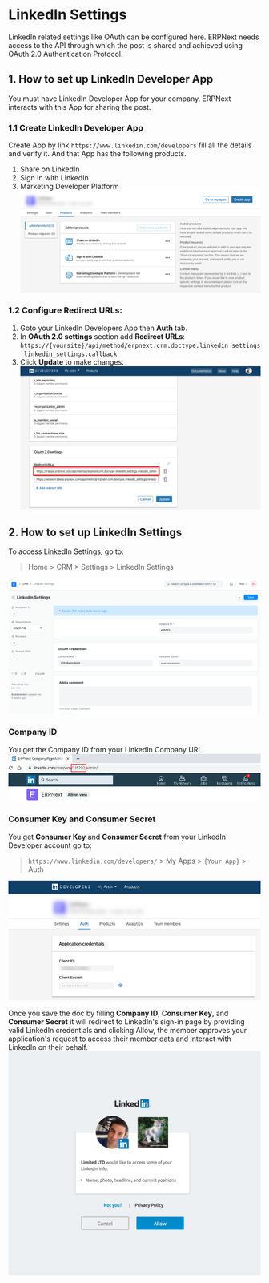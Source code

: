 
# LinkedIn Settings


LinkedIn related settings like OAuth can be configured here. ERPNext needs access to the API through which the post is shared and achieved using OAuth 2.0 Authentication Protocol.


## 1. How to set up LinkedIn Developer App


You must have LinkedIn Developer App for your company. ERPNext interacts with this App for sharing the post.


### 1.1 Create LinkedIn Developer App


Create App by link `https://www.linkedin.com/developers` fill all the details and verify it. And that App has the following products.


1. Share on LinkedIn
2. Sign In with LinkedIn
3. Marketing Developer Platform
![LinkedIn Developer App Product](/files/linkedin-dev-products.png)


### 1.2 Configure Redirect URLs:


1. Goto your LinkedIn Developers App then **Auth** tab.
2. In **OAuth 2.0 settings** section add **Redirect URLs**:
`https://{yoursite}/api/method/erpnext.crm.doctype.linkedin_settings.linkedin_settings.callback`
3. Click **Update** to make changes.
![LinkedIn Redirect URL](/files/linkedin-redirect-urls.png)


## 2. How to set up LinkedIn Settings


To access LinkedIn Settings, go to:



> 
> Home > CRM > Settings > LinkedIn Settings
> 
> 
> 


![LinkedIn Settings](/files/linkedin-settings.png)


### Company ID


You get the Company ID from your LinkedIn Company URL.
![LinkedIn Company ID](/files/linkedin-company-id.png)


### Consumer Key and Consumer Secret


You get **Consumer Key** and **Consumer Secret** from your LinkedIn Developer account go to:



> 
> `https://www.linkedin.com/developers/` > My Apps > `{Your App}` > Auth
> 
> 
> 


![LinkedIn Client](/files/linkedin-client.png)


Once you save the doc by filling **Company ID**, **Consumer Key**, and **Consumer Secret** it will redirect to LinkedIn's sign-in page by providing valid LinkedIn credentials and clicking Allow, the member approves your application's request to access their member data and interact with LinkedIn on their behalf.
![Authorize LinkedIn](/files/authorize-linkedin.jpg)


